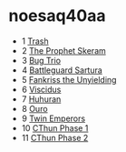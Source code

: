 # noesaq40aa

* 1 [Trash](aq40_orig/1._AA_Trash.txt)
* 2 [The Prophet Skeram](aq40_orig/2._AA_The_Prophet_Skeram.txt)
* 3 [Bug Trio](aq40_orig/3._AA_Bug_Trio.txt)
* 4 [Battleguard Sartura](aq40_orig/4._AA_Battleguard_Sartura.txt)
* 5 [Fankriss the Unyielding](aq40_orig/5._AA_Fankriss_the_Unyielding.txt)
* 6 [Viscidus](aq40_orig/6._AA_Viscidus.txt)
* 7 [Huhuran](aq40_orig/7._AA_Huhuran.txt)
* 8 [Ouro](aq40_orig/8._AA_Ouro.txt)
* 9 [Twin Emperors](aq40_orig/9._AA_Twin_Emps.txt)
* 10 [CThun Phase 1](aq40_orig/10._AA_CThun_Phase_1.txt)
* 11 [CThun Phase 2](aq40_orig/11._AA_CThun_Phase_2.txt)